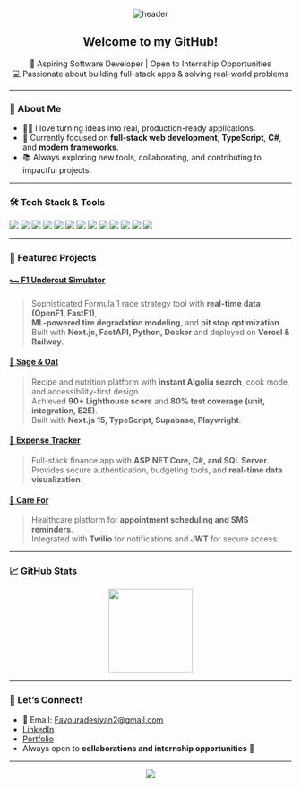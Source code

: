 <!-- Banner or profile image (optional) -->
<p align="center">
  <img src="https://capsule-render.vercel.app/api?type=waving&color=gradient&height=150&section=header&text=Hi%20there!%20I'm%20Favour%20👋&fontSize=35&fontAlignY=40" alt="header"/>
</p>

<h2 align="center">Welcome to my GitHub!</h2>

<p align="center">
  🚀 Aspiring Software Developer | Open to Internship Opportunities<br/>
  💻 Passionate about building full-stack apps & solving real-world problems
</p>

---

### 🌟 About Me
- 👨‍💻 I love turning ideas into real, production-ready applications.  
- 🌱 Currently focused on **full-stack web development**, **TypeScript**, **C#**, and **modern frameworks**.  
- 📚 Always exploring new tools, collaborating, and contributing to impactful projects.  

---

### 🛠️ Tech Stack & Tools

<p>
  <img src="https://img.shields.io/badge/-C%23-239120?style=flat&logo=c-sharp&logoColor=white"/>
  <img src="https://img.shields.io/badge/-TypeScript-3178c6?style=flat&logo=typescript&logoColor=white"/>
  <img src="https://img.shields.io/badge/-Python-3776AB?style=flat&logo=python&logoColor=white"/>
  <img src="https://img.shields.io/badge/-Java-007396?style=flat&logo=java&logoColor=white"/>
  <img src="https://img.shields.io/badge/-JavaScript-f7df1e?style=flat&logo=javascript&logoColor=black"/>
  <img src="https://img.shields.io/badge/-React-61dafb?style=flat&logo=react&logoColor=black"/>
  <img src="https://img.shields.io/badge/-Next.js-000000?style=flat&logo=nextdotjs&logoColor=white"/>
  <img src="https://img.shields.io/badge/-FastAPI-009688?style=flat&logo=fastapi&logoColor=white"/>
  <img src="https://img.shields.io/badge/-ASP.NET-512bd4?style=flat&logo=.net&logoColor=white"/>
  <img src="https://img.shields.io/badge/-SQL_Server-cc2927?style=flat&logo=microsoft-sql-server&logoColor=white"/>
  <img src="https://img.shields.io/badge/-Docker-2496ED?style=flat&logo=docker&logoColor=white"/>
  <img src="https://img.shields.io/badge/-Git-F05032?style=flat&logo=git&logoColor=white"/>
  <img src="https://img.shields.io/badge/-VS_Code-007ACC?style=flat&logo=visual-studio-code&logoColor=white"/>
</p>

---

### 📌 Featured Projects

#### [🏎️ F1 Undercut Simulator](https://github.com/Favour01216/f1-undercut-sim)
> Sophisticated Formula 1 race strategy tool with **real-time data (OpenF1, FastF1)**,  
> **ML-powered tire degradation modeling**, and **pit stop optimization**.  
> Built with **Next.js, FastAPI, Python, Docker** and deployed on **Vercel & Railway**.  

#### [🥗 Sage & Oat](https://github.com/Favour01216/sage-and-oats)
> Recipe and nutrition platform with **instant Algolia search**, cook mode, and accessibility-first design.  
> Achieved **90+ Lighthouse score** and **80% test coverage (unit, integration, E2E)**.  
> Built with **Next.js 15, TypeScript, Supabase, Playwright**.  

#### [💸 Expense Tracker](https://github.com/Favour01216/Expense-Tracker)
> Full-stack finance app with **ASP.NET Core, C#, and SQL Server**.  
> Provides secure authentication, budgeting tools, and **real-time data visualization**.  

#### [🏥 Care For](https://github.com/Favour01216/Carefor)
> Healthcare platform for **appointment scheduling and SMS reminders**.  
> Integrated with **Twilio** for notifications and **JWT** for secure access.  

---

### 📈 GitHub Stats

<p align="center">
  <img src="https://github-readme-stats.vercel.app/api/top-langs/?username=Favour01216&layout=compact&theme=radical" height="150"/>
</p>

---

### 🤝 Let’s Connect!
- 📧 Email: [Favouradesiyan2@gmail.com](mailto:Favouradesiyan2@gmail.com)  
- [LinkedIn](https://www.linkedin.com/in/Favourade/)  
- [Portfolio](https://next-js-portfolio-delta-lilac.vercel.app)  
- Always open to **collaborations and internship opportunities** 🚀  

---

<p align="center">
  <img src="https://capsule-render.vercel.app/api?type=waving&color=gradient&height=120&section=footer"/>
</p>
